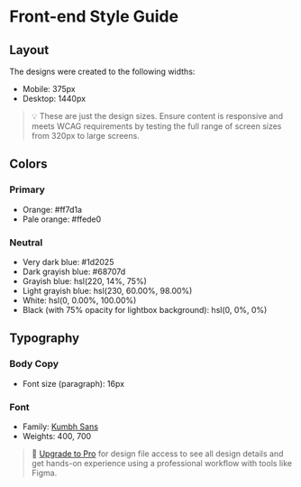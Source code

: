 # Front-end Style Guide

## Layout

The designs were created to the following widths:

- Mobile: 375px
- Desktop: 1440px

> 💡 These are just the design sizes. Ensure content is responsive and meets WCAG requirements by testing the full range of screen sizes from 320px to large screens.

## Colors

### Primary

- Orange: #ff7d1a
- Pale orange: #ffede0

### Neutral

- Very dark blue: #1d2025
- Dark grayish blue: #68707d
- Grayish blue: hsl(220, 14%, 75%)
- Light grayish blue: hsl(230, 60.00%, 98.00%)
- White: hsl(0, 0.00%, 100.00%)
- Black (with 75% opacity for lightbox background): hsl(0, 0%, 0%)

## Typography

### Body Copy

- Font size (paragraph): 16px

### Font

- Family: [Kumbh Sans](https://fonts.google.com/specimen/Kumbh+Sans)
- Weights: 400, 700

> 💎 [Upgrade to Pro](https://www.frontendmentor.io/pro?ref=style-guide) for design file access to see all design details and get hands-on experience using a professional workflow with tools like Figma.
